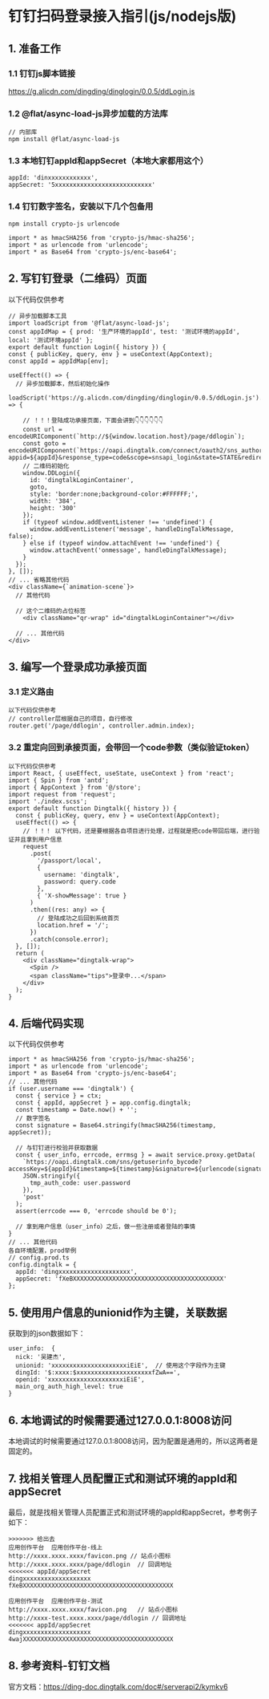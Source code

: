 # 钉钉扫码登录接入指引(js/nodejs版)

## 1. 准备工作
### 1.1 钉钉js脚本链接

https://g.alicdn.com/dingding/dinglogin/0.0.5/ddLogin.js

### 1.2 @flat/async-load-js异步加载的方法库

```
// 内部库
npm install @flat/async-load-js
```

### 1.3 本地钉钉appId和appSecret（本地大家都用这个）

```
appId: 'dinxxxxxxxxxxxx',
appSecret: '5xxxxxxxxxxxxxxxxxxxxxxxxxxx'
```

### 1.4 钉钉数字签名，安装以下几个包备用

```
npm install crypto-js urlencode
```

```
import * as hmacSHA256 from 'crypto-js/hmac-sha256';
import * as urlencode from 'urlencode';
import * as Base64 from 'crypto-js/enc-base64';
```

## 2. 写钉钉登录（二维码）页面
以下代码仅供参考
```
// 异步加载脚本工具
import loadScript from '@flat/async-load-js';
const appIdMap = { prod: '生产环境的appId', test: '测试环境的appId', local: '测试环境appId' };
export default function Login({ history }) {
const { publicKey, query, env } = useContext(AppContext);
const appId = appIdMap[env];

useEffect(() => {
  // 异步加载脚本，然后初始化操作
  loadScript('https://g.alicdn.com/dingding/dinglogin/0.0.5/ddLogin.js').then(() => {
    
    // ！！！登陆成功承接页面，下面会讲到👇👇👇👇👇👇
    const url = encodeURIComponent(`http://${window.location.host}/page/ddlogin`);
    const goto = encodeURIComponent(`https://oapi.dingtalk.com/connect/oauth2/sns_authorize?appid=${appId}&response_type=code&scope=snsapi_login&state=STATE&redirect_uri=${url}`);
    // 二维码初始化
    window.DDLogin({
      id: 'dingtalkLoginContainer',
      goto,
      style: 'border:none;background-color:#FFFFFF;',
      width: '384',
      height: '300'
    });
    if (typeof window.addEventListener !== 'undefined') {
      window.addEventListener('message', handleDingTalkMessage, false);
    } else if (typeof window.attachEvent !== 'undefined') {
      window.attachEvent('onmessage', handleDingTalkMessage);
    }
  });
}, []);
// ... 省略其他代码
<div className={`animation-scene`}>
  // 其他代码
  
  // 这个二维码的占位标签
    <div className="qr-wrap" id="dingtalkLoginContainer"></div>
  
  // ... 其他代码
</div>
```
## 3. 编写一个登录成功承接页面

### 3.1 定义路由

```
以下代码仅供参考
// controller层根据自己的项目，自行修改
router.get('/page/ddlogin', controller.admin.index);
```

### 3.2 重定向回到承接页面，会带回一个code参数（类似验证token）

```
以下代码仅供参考
import React, { useEffect, useState, useContext } from 'react';
import { Spin } from 'antd';
import { AppContext } from '@/store';
import request from 'request';
import './index.scss';
export default function Dingtalk({ history }) {
  const { publicKey, query, env } = useContext(AppContext);
  useEffect(() => {
    // ！！！ 以下代码，还是要根据各自项目进行处理，过程就是把code带回后端，进行验证并且拿到用户信息
    request
      .post(
        '/passport/local',
        {
          username: 'dingtalk',
          password: query.code
        },
        { 'X-showMessage': true }
      )
      .then((res: any) => {
        // 登陆成功之后回到系统首页
        location.href = '/';
      })
      .catch(console.error);
  }, []);
  return (
    <div className="dingtalk-wrap">
      <Spin />
      <span className="tips">登录中...</span>
    </div>
  );
}
```

## 4. 后端代码实现

以下代码仅供参考

```
import * as hmacSHA256 from 'crypto-js/hmac-sha256';
import * as urlencode from 'urlencode';
import * as Base64 from 'crypto-js/enc-base64';
// ... 其他代码
if (user.username === 'dingtalk') {
  const { service } = ctx;
  const { appId, appSecret } = app.config.dingtalk;
  const timestamp = Date.now() + '';
  // 数字签名
  const signature = Base64.stringify(hmacSHA256(timestamp, appSecret));
  
  // 与钉钉进行校验并获取数据
  const { user_info, errcode, errmsg } = await service.proxy.getData(
    `https://oapi.dingtalk.com/sns/getuserinfo_bycode?accessKey=${appId}&timestamp=${timestamp}&signature=${urlencode(signature)}`,
    JSON.stringify({
      tmp_auth_code: user.password
    }),
    'post'
  );
  assert(errcode === 0, 'errcode should be 0');
  
  // 拿到用户信息（user_info）之后，做一些注册或者登陆的事情
}
// ... 其他代码
各自环境配置，prod举例
// config.prod.ts
config.dingtalk = {
  appId: 'dingxxxxxxxxxxxxxxxxxxxx',
  appSecret: 'fXeBXXXXXXXXXXXXXXXXXXXXXXXXXXXXXXXXXXXXXXXXXX'
};
```


## 5. 使用用户信息的unionid作为主键，关联数据

获取到的json数据如下：
```
user_info:  {
  nick: '吴建杰',
  unionid: 'xxxxxxxxxxxxxxxxxxxxxiEiE',  // 使用这个字段作为主键
  dingId: '$:xxxx:$xxxxxxxxxxxxxxxxxxxxxfZwA==',
  openid: 'xxxxxxxxxxxxxxxxxxxxxiEiE',
  main_org_auth_high_level: true
}
```
## 6. 本地调试的时候需要通过127.0.0.1:8008访问

本地调试的时候需要通过127.0.0.1:8008访问，因为配置是通用的，所以这两者是固定的。

## 7. 找相关管理人员配置正式和测试环境的appId和appSecret

最后，就是找相关管理人员配置正式和测试环境的appId和appSecret，参考例子如下：

```
>>>>>>> 给出去
应用创作平台	应用创作平台-线上	
http://xxxx.xxxx.xxxx/favicon.png // 站点小图标
http://xxxx.xxxx.xxxx/page/ddlogin  // 回调地址
<<<<<<< appId/appSecret
dingxxxxxxxxxxxxxxxxxxx	
fXeBXXXXXXXXXXXXXXXXXXXXXXXXXXXXXXXXXXXXXXXXXX	
 
应用创作平台	应用创作平台-测试	
http://xxxx.xxxx.xxxx/favicon.png	// 站点小图标
http://xxxx-test.xxxx.xxxx/page/ddlogin // 回调地址
<<<<<<< appId/appSecret
dingxxxxxxxxxxxxxxxxxxx
4wajXXXXXXXXXXXXXXXXXXXXXXXXXXXXXXXXXXXXXXXXXX
```

## 8. 参考资料-钉钉文档

官方文档：https://ding-doc.dingtalk.com/doc#/serverapi2/kymkv6
